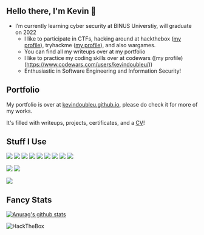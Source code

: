 ## Hello there, I'm Kevin 👋

- I’m currently learning cyber security at BINUS Universtiy, will graduate on 2022
  - I like to participate in CTFs, hacking around at hackthebox ([my profile](https://www.hackthebox.eu/home/users/profile/90510)), tryhackme ([my profile](https://tryhackme.com/p/doubleu)), and also wargames.
  - You can find all my writeups over at my portfolio
  - I like to practice my coding skills over at codewars ([my profile)(https://www.codewars.com/users/kevindoubleu/))
  - Enthusiastic in Software Engineering and Information Security!

## Portfolio

My portfolio is over at [kevindoubleu.github.io](https://kevindoubleu.github.io/), please do check it for more of my works.

It's filled with writeups, projects, certificates, and a [CV](https://kevindoubleu.github.io/cv)!

## Stuff I Use

![](https://img.shields.io/badge/-C-grey?style=flat-square&logo=c)
![](https://img.shields.io/badge/-Python-grey?style=flat-square&logoColor=white&logo=python)
![](https://img.shields.io/badge/-Java-grey?style=flat-square&logoColor=white&logo=java)
![](https://img.shields.io/badge/-HTML-grey?style=flat-square&logo=html5)
![](https://img.shields.io/badge/-CSS-grey?style=flat-square&logo=css3)
![](https://img.shields.io/badge/-JS-grey?style=flat-square&logo=javascript)
![](https://img.shields.io/badge/-PHP-grey?style=flat-square&logoColor=white&logo=php)
![](https://img.shields.io/badge/-MySQL-grey?style=flat-square&logoColor=white&logo=mysql)
![](https://img.shields.io/badge/-Bash-grey?style=flat-square&logoColor=white&logo=gnu-bash)


![](https://img.shields.io/badge/Jekyll-Liquid-grey?style=flat-square&logoColor=white&logo=jekyll)
![](https://img.shields.io/badge/-Flask-grey?style=flat-square&logoColor=white&logo=flask)

![](https://img.shields.io/badge/-Linux-grey?style=flat-square&logoColor=white&logo=linux)

<!-- ### Badges -->

## Fancy Stats

[![Anurag's github stats](https://github-readme-stats.vercel.app/api?username=kevindoubleu&count_private=true&show_icons=true)](https://github.com/anuraghazra/github-readme-stats)

![HackTheBox](http://www.hackthebox.eu/badge/image/90510)

<!-- ![TryHackMe](https://tryhackme-badges.s3.amazonaws.com/doubleu.png) -->

<!--
**kevindoubleu/kevindoubleu** is a ✨ _special_ ✨ repository because its `README.md` (this file) appears on your GitHub profile.

Here are some ideas to get you started:

- 🔭 I’m currently working on ...
- 🌱 I’m currently learning ...
- 👯 I’m looking to collaborate on ...
- 🤔 I’m looking for help with ...
- 💬 Ask me about ...
- 📫 How to reach me: ...
- 😄 Pronouns: ...
- ⚡ Fun fact: ...
-->
